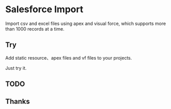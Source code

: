# Salesforce Import

Import csv and excel files using apex and visual force, which supports more than 1000 records at a time.

## Try

Add static resource、apex files and vf files to your projects.

Just try it.

## TODO

## Thanks
